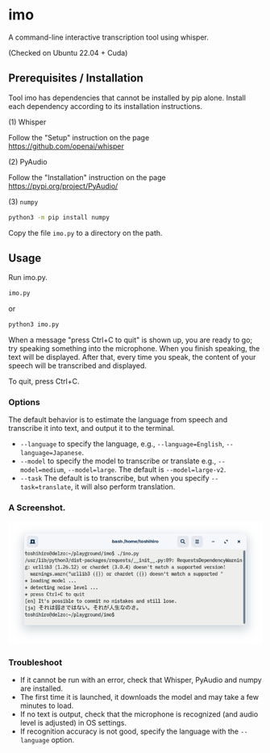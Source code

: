 imo
====

A command-line interactive transcription tool using whisper.

(Checked on Ubuntu 22.04 + Cuda)

## Prerequisites / Installation

Tool imo has dependencies that cannot be installed by pip alone.
Install each dependency according to its installation instructions.

(1) Whisper

Follow the "Setup" instruction on the page https://github.com/openai/whisper

(2) PyAudio

Follow the "Installation" instruction on the page https://pypi.org/project/PyAudio/

(3) `numpy`

```sh
python3 -m pip install numpy
```

Copy the file `imo.py` to a directory on the path.

## Usage

Run imo.py.

```sh
imo.py
```

or

```sh
python3 imo.py
```

When a message "press Ctrl+C to quit" is shown up, you are ready to go; try speaking something into the microphone. When you finish speaking, the text will be displayed. After that, every time you speak, the content of your speech will be transcribed and displayed.

To quit, press Ctrl+C.

### Options

The default behavior is to estimate the language from speech and transcribe it into text, and output it to the terminal.

* `--language` to specify the language, e.g., `--language=English`, `--language=Japanese`.
* `--model` to specify the model to transcribe or translate e.g., `--model=medium`, `--model=large`. The default is `--model=large-v2`.
* `--task` The default is to transcribe, but when you specify `--task=translate`, it will also perform translation.

### A Screenshot.

![](images/run1.png)

### Troubleshoot

* If it cannot be run with an error, check that Whisper, PyAudio and numpy are installed.
* The first time it is launched, it downloads the model and may take a few minutes to load.
* If no text is output, check that the microphone is recognized (and audio level is adjusted) in OS settings.
* If recognition accuracy is not good, specify the language with the `--language` option.
